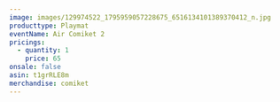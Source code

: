 ```yaml
---
image: images/129974522_1795959057228675_6516134101389370412_n.jpg
producttype: Playmat
eventName: Air Comiket 2
pricings:
  - quantity: 1
    price: 65
onsale: false
asin: t1grRLE8m
merchandise: comiket
---
```

